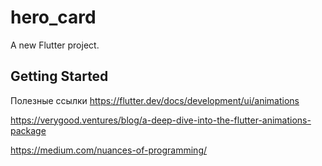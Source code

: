 # hero_card

A new Flutter project.

## Getting Started

Полезные ссылки
https://flutter.dev/docs/development/ui/animations

https://verygood.ventures/blog/a-deep-dive-into-the-flutter-animations-package

https://medium.com/nuances-of-programming/

